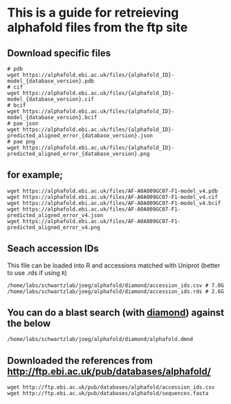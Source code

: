 # This is a guide for retreieving alphafold files from the ftp site



## Download specific files
```
# pdb
wget https://alphafold.ebi.ac.uk/files/{alphafold_ID}-model_{database_version}.pdb
# cif
wget https://alphafold.ebi.ac.uk/files/{alphafold_ID}-model_{database_version}.cif
# bcif
wget https://alphafold.ebi.ac.uk/files/{alphafold_ID}-model_{database_version}.bcif
# pae json
wget https://alphafold.ebi.ac.uk/files/{alphafold_ID}-predicted_aligned_error_{database_version}.json
# pae png
wget https://alphafold.ebi.ac.uk/files/{alphafold_ID}-predicted_aligned_error_{database_version}.png
```

## for example;
```
wget https://alphafold.ebi.ac.uk/files/AF-A0A009GC07-F1-model_v4.pdb
wget https://alphafold.ebi.ac.uk/files/AF-A0A009GC07-F1-model_v4.cif
wget https://alphafold.ebi.ac.uk/files/AF-A0A009GC07-F1-model_v4.bcif
wget https://alphafold.ebi.ac.uk/files/AF-A0A009GC07-F1-predicted_aligned_error_v4.json
wget https://alphafold.ebi.ac.uk/files/AF-A0A009GC07-F1-predicted_aligned_error_v4.png
```


## Seach accession IDs
This file can be loaded into R and accessions matched with Uniprot (better to use .rds if using `R`)
```
/home/labs/schwartzlab/joeg/alphafold/diamond/accession_ids.csv # 7.0G
/home/labs/schwartzlab/joeg/alphafold/diamond/accession_ids.rds # 2.6G
```

## You can do a blast search (with [diamond](https://github.com/bbuchfink/diamond)) against the below
```
/home/labs/schwartzlab/joeg/alphafold/diamond/alphafold.dmnd
```


## Downloaded the references from http://ftp.ebi.ac.uk/pub/databases/alphafold/

```
wget http://ftp.ebi.ac.uk/pub/databases/alphafold/accession_ids.csv
wget http://ftp.ebi.ac.uk/pub/databases/alphafold/sequences.fasta
```
